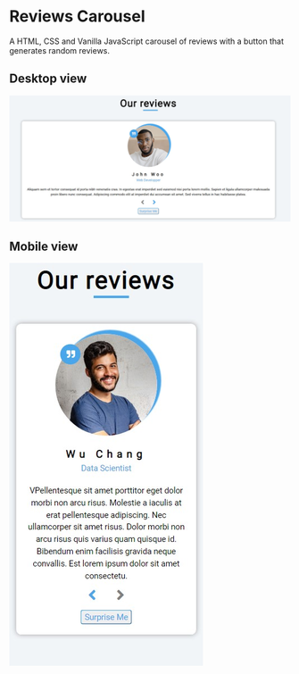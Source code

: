 # Reviews Carousel

A HTML, CSS and Vanilla JavaScript carousel of reviews with a button that generates random reviews.

## Desktop view

![Desktop view](./img/desktop.JPG)

## Mobile view

![Mobile view](./img/mobile.JPG)
